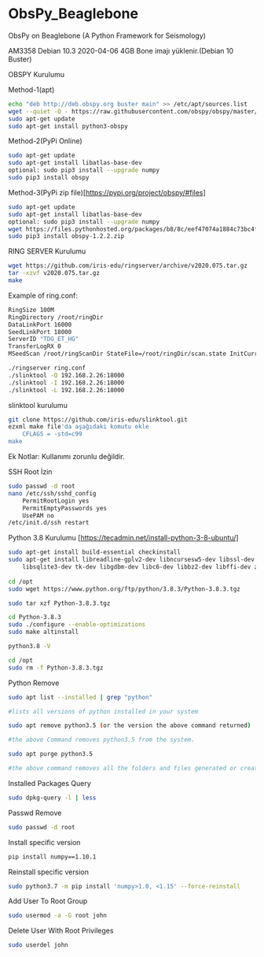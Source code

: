 # ObsPy_Beaglebone
ObsPy on Beaglebone (A Python Framework for Seismology)

AM3358 Debian 10.3 2020-04-06 4GB Bone imajı yüklenir.(Debian 10 Buster)

OBSPY Kurulumu

Method-1(apt)
```sh
echo "deb http://deb.obspy.org buster main" >> /etc/apt/sources.list
wget --quiet -O - https://raw.githubusercontent.com/obspy/obspy/master/misc/debian/public.key | sudo apt-key add -
sudo apt-get update
sudo apt-get install python3-obspy
```

Method-2(PyPi Online)
```sh
sudo apt-get update
sudo apt-get install libatlas-base-dev
optional: sudo pip3 install --upgrade numpy 
sudo pip3 install obspy
```

Method-3(PyPi zip file)[https://pypi.org/project/obspy/#files]
```sh
sudo apt-get update
sudo apt-get install libatlas-base-dev
optional: sudo pip3 install --upgrade numpy 
wget https://files.pythonhosted.org/packages/b8/8c/eef47074a1884c73bc4f2ba7b2961a79fc54952edadeff4b998de86dcb20/obspy-1.2.2.zip
sudo pip3 install obspy-1.2.2.zip
```

RING SERVER Kurulumu
```sh
wget https://github.com/iris-edu/ringserver/archive/v2020.075.tar.gz
tar -xzvf v2020.075.tar.gz
make
```
Example of ring.conf:
```sh
RingSize 100M
RingDirectory /root/ringDir
DataLinkPort 16000
SeedLinkPort 18000
ServerID "TDG_ET_HG"
TransferLogRX 0
MSeedScan /root/ringScanDir StateFile=/root/ringDir/scan.state InitCurrentState=y
```

```sh
./ringserver ring.conf
./slinktool -Q 192.168.2.26:18000
./slinktool -I 192.168.2.26:18000
./slinktool -L 192.168.2.26:18000
```

slinktool kurulumu
```sh
git clone https://github.com/iris-edu/slinktool.git
ezxml make file'da aşağıdaki komutu ekle
	CFLAGS = -std=c99
make
```

Ek Notlar:
Kullanımı zorunlu değildir.

SSH Root İzin
```sh
sudo passwd -d root
nano /etc/ssh/sshd_config
	PermitRootLogin yes
	PermitEmptyPasswords yes
	UsePAM no
/etc/init.d/ssh restart	
```
Python 3.8 Kurulumu [https://tecadmin.net/install-python-3-8-ubuntu/]
```sh
sudo apt-get install build-essential checkinstall
sudo apt-get install libreadline-gplv2-dev libncursesw5-dev libssl-dev \
    libsqlite3-dev tk-dev libgdbm-dev libc6-dev libbz2-dev libffi-dev zlib1g-dev
	
cd /opt
sudo wget https://www.python.org/ftp/python/3.8.3/Python-3.8.3.tgz

sudo tar xzf Python-3.8.3.tgz 

cd Python-3.8.3
sudo ./configure --enable-optimizations
sudo make altinstall

python3.8 -V

cd /opt
sudo rm -f Python-3.8.3.tgz
```
Python Remove
```sh
sudo apt list --installed | grep "python"

#lists all versions of python installed in your system

sudo apt remove python3.5 (or the version the above command returned)

#the above Command removes python3.5 from the system.

sudo apt purge python3.5

#the above command removes all the folders and files generated or created by python3.5
```

Installed Packages Query
```sh
sudo dpkg-query -l | less
```

Passwd Remove
```sh
sudo passwd -d root
```
Install specific version
```sh
pip install numpy==1.10.1
```
Reinstall specific version
```sh
sudo python3.7 -m pip install 'numpy>1.0, <1.15' --force-reinstall
```
Add User To Root Group
```sh
sudo usermod -a -G root john
```
Delete User With Root Privileges
```sh
sudo userdel john
```

